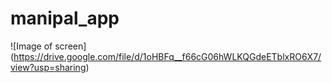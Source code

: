 # manipal_app
![Image of screen]
(https://drive.google.com/file/d/1oHBFq__f66cG06hWLKQGdeETblxRO6X7/view?usp=sharing)
